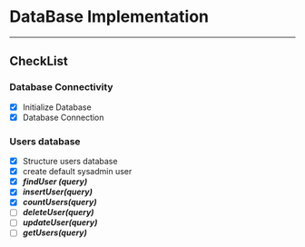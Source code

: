 # DataBase Implementation
----------
## CheckList
### Database Connectivity
- [x] Initialize Database
- [x] Database Connection  
### Users database
- [x] Structure users database
- [x] create default sysadmin user
- [x] ***findUser (query)***
- [x] ***insertUser(query)***
- [x] ***countUsers(query)***
- [ ] ***deleteUser(query)***
- [ ] ***updateUser(query)***
- [ ] ***getUsers(query)***